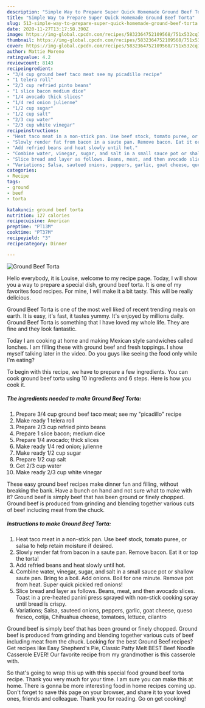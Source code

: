 ```yaml
---
description: "Simple Way to Prepare Super Quick Homemade Ground Beef Torta"
title: "Simple Way to Prepare Super Quick Homemade Ground Beef Torta"
slug: 513-simple-way-to-prepare-super-quick-homemade-ground-beef-torta
date: 2020-11-27T13:17:58.390Z
image: https://img-global.cpcdn.com/recipes/5832364752109568/751x532cq70/ground-beef-torta-recipe-main-photo.jpg
thumbnail: https://img-global.cpcdn.com/recipes/5832364752109568/751x532cq70/ground-beef-torta-recipe-main-photo.jpg
cover: https://img-global.cpcdn.com/recipes/5832364752109568/751x532cq70/ground-beef-torta-recipe-main-photo.jpg
author: Mattie Moreno
ratingvalue: 4.2
reviewcount: 8143
recipeingredient:
- "3/4 cup ground beef taco meat see my picadillo recipe"
- "1 telera roll"
- "2/3 cup refried pinto beans"
- "1 slice bacon medium dice"
- "1/4 avocado thick slices"
- "1/4 red onion julienne"
- "1/2 cup sugar"
- "1/2 cup salt"
- "2/3 cup water"
- "2/3 cup white vinegar"
recipeinstructions:
- "Heat taco meat in a non-stick pan. Use beef stock, tomato puree, or salsa to help retain moisture if desired."
- "Slowly render fat from bacon in a saute pan. Remove bacon. Eat it or top the torta!"
- "Add refried beans and heat slowly until hot."
- "Combine water, vinegar, sugar, and salt in a small sauce pot or shallow saute pan. Bring to a boil. Add onions. Boil for one minute. Remove pot from heat. Super quick pickled red onions!"
- "Slice bread and layer as follows. Beans, meat, and then avocado slices. Toast in a pre-heated panini press sprayed with non-stick cooking spray until bread is crispy."
- "Variations; Salsa, sauteed onions, peppers, garlic, goat cheese, queso fresco, cotija, Chihuahua cheese, tomatoes, lettuce, cilantro"
categories:
- Recipe
tags:
- ground
- beef
- torta

katakunci: ground beef torta 
nutrition: 127 calories
recipecuisine: American
preptime: "PT13M"
cooktime: "PT37M"
recipeyield: "3"
recipecategory: Dinner

---
```



![Ground Beef Torta](https://img-global.cpcdn.com/recipes/5832364752109568/751x532cq70/ground-beef-torta-recipe-main-photo.jpg)

Hello everybody, it is Louise, welcome to my recipe page. Today, I will show you a way to prepare a special dish, ground beef torta. It is one of my favorites food recipes. For mine, I will make it a bit tasty. This will be really delicious.

Ground Beef Torta is one of the most well liked of recent trending meals on earth. It is easy, it's fast, it tastes yummy. It's enjoyed by millions daily. Ground Beef Torta is something that I have loved my whole life. They are fine and they look fantastic.

Today I am cooking at home and making Mexican style sandwiches called lonches. I am filling these with ground beef and fresh toppings. I show myself talking later in the video. Do you guys like seeing the food only while I&#39;m eating?


To begin with this recipe, we have to prepare a few ingredients. You can cook ground beef torta using 10 ingredients and 6 steps. Here is how you cook it.

<!--inarticleads1-->

##### The ingredients needed to make Ground Beef Torta:

1. Prepare 3/4 cup ground beef taco meat; see my &#34;picadillo&#34; recipe
1. Make ready 1 telera roll
1. Prepare 2/3 cup refried pinto beans
1. Prepare 1 slice bacon; medium dice
1. Prepare 1/4 avocado; thick slices
1. Make ready 1/4 red onion; julienne
1. Make ready 1/2 cup sugar
1. Prepare 1/2 cup salt
1. Get 2/3 cup water
1. Make ready 2/3 cup white vinegar


These easy ground beef recipes make dinner fun and filling, without breaking the bank. Have a bunch on hand and not sure what to make with it? Ground beef is simply beef that has been ground or finely chopped. Ground beef is produced from grinding and blending together various cuts of beef including meat from the chuck. 

<!--inarticleads2-->

##### Instructions to make Ground Beef Torta:

1. Heat taco meat in a non-stick pan. Use beef stock, tomato puree, or salsa to help retain moisture if desired.
1. Slowly render fat from bacon in a saute pan. Remove bacon. Eat it or top the torta!
1. Add refried beans and heat slowly until hot.
1. Combine water, vinegar, sugar, and salt in a small sauce pot or shallow saute pan. Bring to a boil. Add onions. Boil for one minute. Remove pot from heat. Super quick pickled red onions!
1. Slice bread and layer as follows. Beans, meat, and then avocado slices. Toast in a pre-heated panini press sprayed with non-stick cooking spray until bread is crispy.
1. Variations; Salsa, sauteed onions, peppers, garlic, goat cheese, queso fresco, cotija, Chihuahua cheese, tomatoes, lettuce, cilantro


Ground beef is simply beef that has been ground or finely chopped. Ground beef is produced from grinding and blending together various cuts of beef including meat from the chuck. Looking for the best Ground Beef recipes? Get recipes like Easy Shepherd&#39;s Pie, Classic Patty Melt BEST Beef Noodle Casserole EVER! Our favorite recipe from my grandmother is this casserole with. 

So that's going to wrap this up with this special food ground beef torta recipe. Thank you very much for your time. I am sure you can make this at home. There is gonna be more interesting food in home recipes coming up. Don't forget to save this page on your browser, and share it to your loved ones, friends and colleague. Thank you for reading. Go on get cooking!
